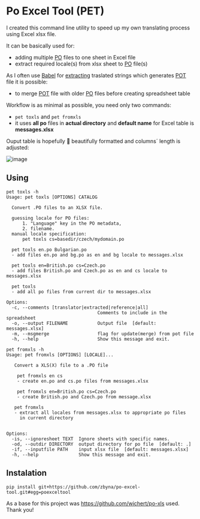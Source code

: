 # Po Excel Tool (PET)

I created this command line utility to speed up my own translating process using Excel xlsx file.

It can be basically used for:
  - adding multiple [PO](https://www.drupal.org/community/contributor-guide/reference-information/localize-drupal-org/working-with-offline/po-and-pot-files#s-po-files) files to one sheet in Excel file
  - extract required locale(s) from xlsx sheet to [PO](https://www.drupal.org/community/contributor-guide/reference-information/localize-drupal-org/working-with-offline/po-and-pot-files#s-po-files) file(s)

As I often use [Babel](https://babel.pocoo.org/en/latest/index.html) for [extracting](https://babel.pocoo.org/en/latest/cmdline.html#extract) traslated strings which generates [POT](https://www.drupal.org/community/contributor-guide/reference-information/localize-drupal-org/working-with-offline/po-and-pot-files#s-pot-files) file it is possible:
  - to merge [POT](https://www.drupal.org/community/contributor-guide/reference-information/localize-drupal-org/working-with-offline/po-and-pot-files#s-pot-files) file with older [PO](https://www.drupal.org/community/contributor-guide/reference-information/localize-drupal-org/working-with-offline/po-and-pot-files#s-po-files) files before creating spreadsheet table

Workflow is as minimal as possible, you need only two commands:

  - ```pet toxls``` and  ```pet fromxls``` 
  - it uses **all po** files in **actual directory** and **default name** for Excel table is **messages.xlsx**

Ouput table is hopefully :slightly_smiling_face: beautifully formatted and columns´ length is adjusted:

![image](https://user-images.githubusercontent.com/3373705/180677755-a3aeabec-fe66-49e7-b895-3fc927e2d601.png)

## Using

```
pet toxls -h
Usage: pet toxls [OPTIONS] CATALOG

  Convert .PO files to an XLSX file.

  guessing locale for PO files:
      1. "Language" key in the PO metadata,
      2. filename.
  manual locale specification:
      pet toxls cs=basedir/czech/mydomain.po

  pet toxls en.po Bulgarian.po
  - add files en.po and bg.po as en and bg locale to messages.xlsx

  pet toxls en=British.po cs=Czech.po
  - add files British.po and Czech.po as en and cs locale to messages.xlsx

  pet toxls
  - add all po files from current dir to messages.xlsx

Options:
  -c, --comments [translator|extracted|reference|all]
                                  Comments to include in the spreadsheet
  -o, --output FILENAME           Output file  [default: messages.xlsx]
  -m, --msgmerge                  flag for update(merge) from pot file
  -h, --help                      Show this message and exit.
```

```
pet fromxls -h
Usage: pet fromxls [OPTIONS] [LOCALE]...

   Convert a XLS(X) file to a .PO file

    pet fromxls en cs
    - create en.po and cs.po files from messages.xlsx

    pet fromxls en=British.po cs=Czech.po
    - create British.po and Czech.po from message.xlsx

   pet fromxls
   - extract all locales from messages.xlsx to appropriate po files
     in current directory


Options:
  -is, --ignoresheet TEXT  Ignore sheets with specific names.
  -od, --outdir DIRECTORY  output directory for po file  [default: .]
  -if, --inputfile PATH    input xlsx file  [default: messages.xlsx]
  -h, --help               Show this message and exit.
```

## Instalation
```
pip install git+https://github.com/zbyna/po-excel-tool.git#egg=poexceltool
```

As a base for this project was https://github.com/wichert/po-xls used. Thank you!
